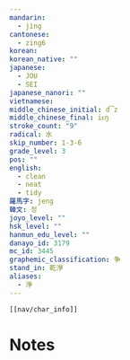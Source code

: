 ```yaml
---
mandarin:
  - jìng
cantonese:
  - zing6
korean:
korean_native: ""
japanese:
  - JOU
  - SEI
japanese_nanori: ""
vietnamese:
middle_chinese_initial: d͡z
middle_chinese_final: iᴇŋ
stroke_count: "9"
radical: 水
skip_number: 1-3-6
grade_level: 3
pos: ""
english:
  - clean
  - neat
  - tidy
羅馬字: jeng
韓文: 정
joyo_level: ""
hsk_level: ""
hanmun_edu_level: ""
danayo_id: 3179
mc_id: 3445
graphemic_classification: 争
stand_in: 乾淨
aliases:
  - 淨
---
```

```meta-bind-embed
[[nav/char_info]]
```

# Notes
